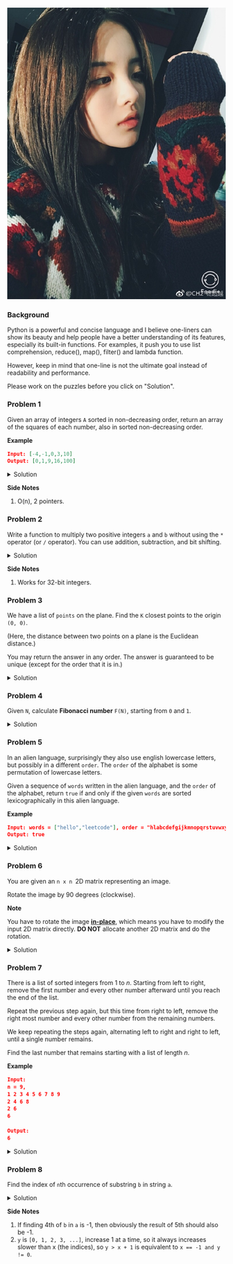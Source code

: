 ![title image](https://raw.githubusercontent.com/Wizna/play/master/006a0Rdhgy1fl1hfkq0jfj30ku0rsq7u.jpg)

### Background

Python is a powerful and concise language and I believe one-liners can show its beauty and help people have a better understanding of its features, especially its built-in functions. For examples, it push you to use list comprehension, reduce(), map(), filter() and lambda function.

However, keep in mind that one-line is not the ultimate goal instead of readability and performance.

Please work on the puzzles before you click on "Solution".



### Problem 1

Given an array of integers `A` sorted in non-decreasing order, return an array of the squares of each number, also in sorted non-decreasing order.

**Example**

```json
Input: [-4,-1,0,3,10]
Output: [0,1,9,16,100]
```

<details>
<summary>Solution</summary>
<script src="https://gist.github.com/Wizna/93d18ce47a5beb7d6942294ed07bccb4.js"></script>
</details>

**Side Notes**

1. O(n), 2 pointers.



### Problem 2

Write a function to multiply two positive integers `a` and `b` without using the `*` operator (or `/` operator). You can use addition, subtraction, and bit shifting.

<details><summary>Solution</summary>
<script src="https://gist.github.com/Wizna/0f1b920ed59a240fe06150e6d23a4f50.js"></script>
</details>

**Side Notes**

1. Works for 32-bit integers.



### Problem 3

We have a list of `points` on the plane.  Find the `K` closest points to the origin `(0, 0)`.

(Here, the distance between two points on a plane is the Euclidean distance.) 

You may return the answer in any order.  The answer is guaranteed to be unique (except for the order that it is in.)

<details><summary>Solution</summary>
<script src="https://gist.github.com/Wizna/be97effec90463e902ee9a8267d3cb50.js"></script>
</details>


### Problem 4

Given `N`, calculate **Fibonacci number** `F(N)`, starting from `0` and `1`.

<details><summary>Solution</summary>
<script src="https://gist.github.com/Wizna/c8dd054682cee8472a9a8b40e8b98b50.js"></script>
</details>


### Problem 5

In an alien language, surprisingly they also use english lowercase letters, but possibly in a different `order`. The `order` of the alphabet is some permutation of lowercase letters.

Given a sequence of `words` written in the alien language, and the `order` of the alphabet, return `true` if and only if the given `words` are sorted lexicographically in this alien language.

**Example**

```json
Input: words = ["hello","leetcode"], order = "hlabcdefgijkmnopqrstuvwxyz"
Output: true
```

<details><summary>Solution</summary>
<script src="https://gist.github.com/Wizna/60a46b741994120c881f2c142eb17bd3.js"></script>
</details>


### Problem 6

You are given an `n x n `2D matrix representing an image.

Rotate the image by 90 degrees (clockwise).

**Note**

You have to rotate the image [**in-place**](https://en.wikipedia.org/wiki/In-place_algorithm), which means you have to modify the input 2D matrix directly. **DO NOT** allocate another 2D matrix and do the rotation.

<details><summary>Solution</summary>
<script src="https://gist.github.com/Wizna/1f6c6382e5653ffcff43d7d0b5982592.js"></script>
</details>


### Problem 7

There is a list of sorted integers from 1 to *n*. Starting from left to right, remove the first number and every other number afterward until you reach the end of the list.

Repeat the previous step again, but this time from right to left, remove the right most number and every other number from the remaining numbers.

We keep repeating the steps again, alternating left to right and right to left, until a single number remains.

Find the last number that remains starting with a list of length *n*.

**Example**

```json
Input:
n = 9,
1 2 3 4 5 6 7 8 9
2 4 6 8
2 6
6

Output:
6
```

<details><summary>Solution</summary>
<script src="https://gist.github.com/Wizna/606702a3ca194f283fe11a627a4f542f.js"></script>
</details>


### Problem 8

Find the index of `n`th occurrence of substring `b` in string `a`.

<details><summary>Solution</summary>
<script src="https://gist.github.com/Wizna/7b6f9b6c7db7f95b0d4390002b9e660a.js"></script>
</details>

**Side Notes**

1. If finding 4th of `b` in `a` is -1, then obviously the result of 5th should also be -1.
2. `y` is `[0, 1, 2, 3, ...]`, increase 1 at a time, so it always increases slower than x (the indices), so `y > x + 1` is equivalent to `x == -1 and y != 0`.